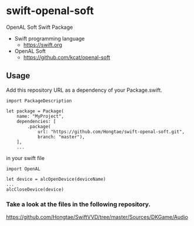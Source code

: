 # swift-openal-soft
OpenAL Soft Swift Package

* Swift programming language
  * https://swift.org
* OpenAL Soft
  * https://github.com/kcat/openal-soft

## Usage
Add this repository URL as a dependency of your Package.swift.
```
import PackageDescription

let package = Package(
    name: "MyProject",
    dependencies: [
        .package(
            url: "https://github.com/Hongtae/swift-openal-soft.git",
            branch: "master"),
    ],
    ...
```

in your swift file
```
import OpenAL

let device = alcOpenDevice(deviceName)
...
alcCloseDevice(device)
```

### Take a look at the files in the following repository.
https://github.com/Hongtae/SwiftVVD/tree/master/Sources/DKGame/Audio
